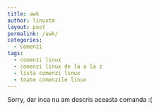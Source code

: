 ```yaml
---
title: awk
author: linuxtm
layout: post
permalink: /awk/
categories:
  - Comenzi
tags:
  - comenzi linux
  - comenzi linux de la a la z
  - lista comenzi linux
  - toate comenzile linux
---
```

Sorry, dar inca nu am descris aceasta comanda :(